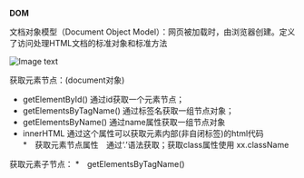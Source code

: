 **DOM**

文档对象模型（Document Object Model）：网页被加载时，由浏览器创建。定义了访问处理HTML文档的标准对象和标准方法    

 ![Image text](./caico/Pictures/Github/pic_htmltree.png)

获取元素节点：(document对象)
* getElementById() 通过id获取一个元素节点；    
* getElementsByTagName() 通过标签名获取一组节点对象；     
* getElementsByName() 通过name属性获取一组节点对象    
* innerHTML 通过这个属性可以获取元素内部(非自闭标签)的html代码    
*　获取元素节点属性　通过‘.’语法获取；获取class属性使用 xx.className

获取元素子节点：
*　getElementsByTagName()
